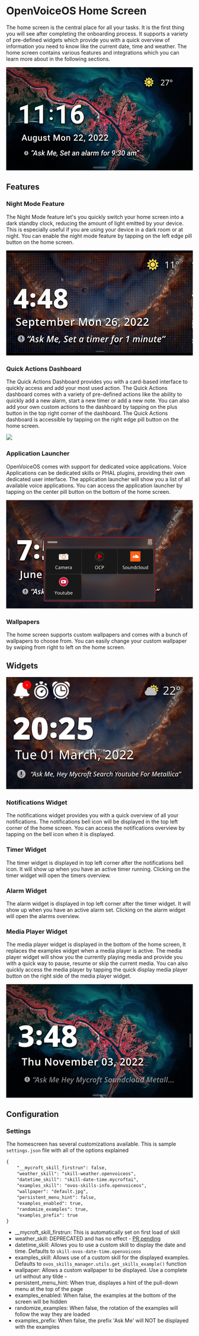 # OpenVoiceOS Home Screen

The home screen is the central place for all your tasks. It is the first thing you will see after completing the onboarding process. It supports a variety of pre-defined widgets which provide you with a quick overview of information you need to know like the current date, time and weather. The home screen contains various features and integrations which you can learn more about in the following sections.

![](https://github.com/OpenVoiceOS/ovos_assets/raw/master/Images/homescreen.png)

## Features

### Night Mode Feature

The Night Mode feature let's you quickly switch your home screen into a dark standby clock, reducing the amount of light emitted by your device. This is especially useful if you are using your device in a dark room or at night. You can enable the night mode feature by tapping on the left edge pill button on the home screen.

![](https://github.com/OpenVoiceOS/ovos_assets/raw/master/Images/homescreen-nightmode.gif)

### Quick Actions Dashboard

The Quick Actions Dashboard provides you with a card-based interface to quickly access and add your most used action. The Quick Actions dashboard comes with a variety of pre-defined actions like the ability to quickly add a new alarm, start a new timer or add a new note. You can also add your own custom actions to the dashboard by tapping on the plus button in the top right corner of the dashboard. The Quick Actions dashboard is accessible by tapping on the right edge pill button on the home screen.

![](https://github.com/OpenVoiceOS/ovos_assets/raw/master/Images/homescreen-dashboard.gif)

### Application Launcher

OpenVoiceOS comes with support for dedicated voice applications. Voice Applications can be dedicated skills or PHAL plugins, providing their own dedicated user interface. The application launcher will show you a list of all available voice applications. You can access the application launcher by tapping on the center pill button on the bottom of the home screen.

![](https://github.com/OpenVoiceOS/ovos_assets/raw/master/Images/homescreen-app-drawer.png)


### Wallpapers

The home screen supports custom wallpapers and comes with a bunch of wallpapers to choose from. You can easily change your custom wallpaper by swiping from right to left on the home screen.

## Widgets

![](https://github.com/OpenVoiceOS/ovos_assets/raw/master/Images/homescreen-widgets.png)

### Notifications Widget

The notifications widget provides you with a quick overview of all your notifications. The notifications bell icon will be displayed in the top left corner of the home screen. You can access the notifications overview by tapping on the bell icon when it is displayed.

### Timer Widget

The timer widget is displayed in top left corner after the notifications bell icon. It will show up when you have an active timer running. Clicking on the timer widget will open the timers overview.

### Alarm Widget

The alarm widget is displayed in top left corner after the timer widget. It will show up when you have an active alarm set. Clicking on the alarm widget will open the alarms overview.

### Media Player Widget

The media player widget is displayed in the bottom of the home screen, It replaces the examples widget when a media player is active. The media player widget will show you the currently playing media and provide you with a quick way to pause, resume or skip the current media. You can also quickly access the media player by tapping the quick display media player button on the right side of the media player widget.

![](https://github.com/OpenVoiceOS/ovos_assets/raw/master/Images/homescreen-mediawidget.gif)

## Configuration

### Settings

The homescreen has several customizations available.  This is sample `settings.json` file with all of the options explained

```
{
    "__mycroft_skill_firstrun": false,
    "weather_skill": "skill-weather.openvoiceos",
    "datetime_skill": "skill-date-time.mycroftai",
    "examples_skill": "ovos-skills-info.openvoiceos",
    "wallpaper": "default.jpg",
    "persistent_menu_hint": false,
    "examples_enabled": true,
    "randomize_examples": true,
    "examples_prefix": true
}
```

  * __mycroft_skill_firstrun:  This is automatically set on first load of skill
  * weather_skill:  DEPRECATED and has no effect - [PR pending](https://github.com/OpenVoiceOS/skill-ovos-homescreen/pull/62)
  * datetime_skill:  Allows you to use a custom skill to display the date and time.  Defaults to `skill-ovos-date-time.openvoiceos`
  * examples_skill:  Allows use of a custom skill for the displayed examples.  Defaults to `ovos_skills_manager.utils.get_skills_example()` function
  * wallpaper:  Allows a custom wallpaper to be displayed.  Use a complete url without any tilde `~`
  * persistent_menu_hint:  When true, displayes a hint of the pull-down menu at the top of the page
  * examples_enabled:  When false, the examples at the bottom of the screen will be hidden
  * randomize_examples:  When false, the rotation of the examples will follow the way they are loaded
  * examples_prefix:  When false, the prefix 'Ask Me' will NOT be displayed with the examples

